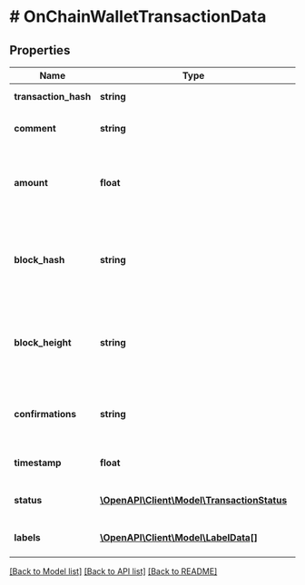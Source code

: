 # # OnChainWalletTransactionData

## Properties

Name | Type | Description | Notes
------------ | ------------- | ------------- | -------------
**transaction_hash** | **string** | The transaction id | [optional]
**comment** | **string** | A comment linked to the transaction | [optional]
**amount** | **float** | The amount the wallet balance changed with this transaction | [optional]
**block_hash** | **string** | The hash of the block that confirmed this transaction. Null if still unconfirmed. | [optional]
**block_height** | **string** | The height of the block that confirmed this transaction. Null if still unconfirmed. | [optional]
**confirmations** | **string** | The number of confirmations for this transaction | [optional]
**timestamp** | **float** | The time of the transaction | [optional]
**status** | [**\OpenAPI\Client\Model\TransactionStatus**](TransactionStatus.md) | The status of this transaction | [optional]
**labels** | [**\OpenAPI\Client\Model\LabelData[]**](LabelData.md) | Labels linked to this transaction | [optional]

[[Back to Model list]](../../README.md#models) [[Back to API list]](../../README.md#endpoints) [[Back to README]](../../README.md)
